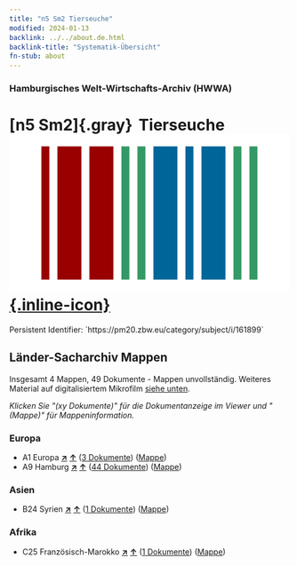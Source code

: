 ```yaml
---
title: "n5 Sm2 Tierseuche"
modified: 2024-01-13
backlink: ../../about.de.html
backlink-title: "Systematik-Übersicht"
fn-stub: about
---
```


### Hamburgisches Welt-Wirtschafts-Archiv (HWWA)

# [n5 Sm2]{.gray}&#8201; Tierseuche &#160; [![Wikidata](/images/Wikidata-logo.svg "Wikidata"){.inline-icon}](http://www.wikidata.org/entity/Q104710540)

<div class="hint">Persistent Identifier: `https://pm20.zbw.eu/category/subject/i/161899`</div>







## Länder-Sacharchiv Mappen






Insgesamt 4 Mappen, 49 Dokumente - Mappen unvollständig. Weiteres Material auf digitalisiertem Mikrofilm [siehe unten](#filmsections).

_Klicken Sie "(xy Dokumente)" für die Dokumentanzeige im Viewer und "(Mappe)" für Mappeninformation._




### Europa

- A1 Europa [**&nearr;**](../../../geo/i/140892/about.de.html "Europa (alle Mappen)") [**&uarr;**](../../../geo/about.de.html#A1 "Ländersystematik") (<a href="https://pm20.zbw.eu/iiifview/folder/sh/140892,161899" title="über: Europa : Tierseuche" target="_blank">3 Dokumente</a>) ([Mappe](../../../../folder/sh/1408xx/140892/1618xx/161899/about.de.html))
- A9 Hamburg [**&nearr;**](../../../geo/i/140905/about.de.html "Hamburg (alle Mappen)") [**&uarr;**](../../../geo/about.de.html#A9 "Ländersystematik") (<a href="https://pm20.zbw.eu/iiifview/folder/sh/140905,161899" title="über: Hamburg : Tierseuche" target="_blank">44 Dokumente</a>) ([Mappe](../../../../folder/sh/1409xx/140905/1618xx/161899/about.de.html))

### Asien

- B24 Syrien [**&nearr;**](../../../geo/i/141114/about.de.html "Syrien (alle Mappen)") [**&uarr;**](../../../geo/about.de.html#B24 "Ländersystematik") (<a href="https://pm20.zbw.eu/iiifview/folder/sh/141114,161899" title="über: Syrien : Tierseuche" target="_blank">1 Dokumente</a>) ([Mappe](../../../../folder/sh/1411xx/141114/1618xx/161899/about.de.html))

### Afrika

- C25 Französisch-Marokko [**&nearr;**](../../../geo/i/141358/about.de.html "Französisch-Marokko (alle Mappen)") [**&uarr;**](../../../geo/about.de.html#C25 "Ländersystematik") (<a href="https://pm20.zbw.eu/iiifview/folder/sh/141358,161899" title="über: Französisch-Marokko : Tierseuche" target="_blank">1 Dokumente</a>) ([Mappe](../../../../folder/sh/1413xx/141358/1618xx/161899/about.de.html))



<a id="filmsections" />













